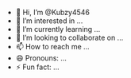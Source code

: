 - 👋 Hi, I’m @Kubzy4546
- 👀 I’m interested in ...
- 🌱 I’m currently learning ...
- 💞️ I’m looking to collaborate on ...
- 📫 How to reach me ...
- 😄 Pronouns: ...
- ⚡ Fun fact: ...

<!---
Kubzy4546/Kubzy4546 is a ✨ special ✨ repository because its `README.md` (this file) appears on your GitHub profile.
You can click the Preview link to take a look at your changes.
--->
